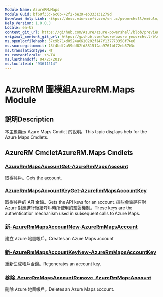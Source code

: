 ```yaml
---
Module Name: AzureRM.Maps
Module Guid: bf60f35d-6c0b-42f2-be30-eb333a31279d
Download Help Link: https://docs.microsoft.com/en-us/powershell/module/azurerm.maps
Help Version: 1.0.0.0
Locale: en-US
content_git_url: https://github.com/Azure/azure-powershell/blob/preview/src/ResourceManager/Maps/Commands.Maps/help/AzureRM.Maps.md
original_content_git_url: https://github.com/Azure/azure-powershell/blob/preview/src/ResourceManager/Maps/Commands.Maps/help/AzureRM.Maps.md
ms.openlocfilehash: 67c9b714d0524a0610202f147f137778358f76e6
ms.sourcegitcommit: 43f4bdf2a59dd82fd881512aa9761bf72eb5703c
ms.translationtype: MT
ms.contentlocale: zh-TW
ms.lasthandoff: 04/23/2019
ms.locfileid: "93611214"
---
```

# <span data-ttu-id="104e2-101">AzureRM 圖模組</span><span class="sxs-lookup"><span data-stu-id="104e2-101">AzureRM.Maps Module</span></span>
## <span data-ttu-id="104e2-102">說明</span><span class="sxs-lookup"><span data-stu-id="104e2-102">Description</span></span>
<span data-ttu-id="104e2-103">本主題顯示 Azure Maps Cmdlet 的說明。</span><span class="sxs-lookup"><span data-stu-id="104e2-103">This topic displays help for the Azure Maps Cmdlets.</span></span>

## <span data-ttu-id="104e2-104">AzureRM Cmdlet</span><span class="sxs-lookup"><span data-stu-id="104e2-104">AzureRM.Maps Cmdlets</span></span>
### [<span data-ttu-id="104e2-105">AzureRmMapsAccount</span><span class="sxs-lookup"><span data-stu-id="104e2-105">Get-AzureRmMapsAccount</span></span>](Get-AzureRmMapsAccount.md)
<span data-ttu-id="104e2-106">取得帳戶。</span><span class="sxs-lookup"><span data-stu-id="104e2-106">Gets the account.</span></span>

### [<span data-ttu-id="104e2-107">AzureRmMapsAccountKey</span><span class="sxs-lookup"><span data-stu-id="104e2-107">Get-AzureRmMapsAccountKey</span></span>](Get-AzureRmMapsAccountKey.md)
<span data-ttu-id="104e2-108">取得帳戶的 API 金鑰。</span><span class="sxs-lookup"><span data-stu-id="104e2-108">Gets the API keys for an account.</span></span>
<span data-ttu-id="104e2-109">這些金鑰是在對 Azure 對應進行後續呼叫時所使用的驗證機制。</span><span class="sxs-lookup"><span data-stu-id="104e2-109">These keys are the authentication mechanism used in subsequent calls to Azure Maps.</span></span>

### [<span data-ttu-id="104e2-110">新-AzureRmMapsAccount</span><span class="sxs-lookup"><span data-stu-id="104e2-110">New-AzureRmMapsAccount</span></span>](New-AzureRmMapsAccount.md)
<span data-ttu-id="104e2-111">建立 Azure 地圖帳戶。</span><span class="sxs-lookup"><span data-stu-id="104e2-111">Creates an Azure Maps account.</span></span>

### [<span data-ttu-id="104e2-112">新-AzureRmMapsAccountKey</span><span class="sxs-lookup"><span data-stu-id="104e2-112">New-AzureRmMapsAccountKey</span></span>](New-AzureRmMapsAccountKey.md)
<span data-ttu-id="104e2-113">重新生成帳戶金鑰。</span><span class="sxs-lookup"><span data-stu-id="104e2-113">Regenerates an account key.</span></span>

### [<span data-ttu-id="104e2-114">移除-AzureRmMapsAccount</span><span class="sxs-lookup"><span data-stu-id="104e2-114">Remove-AzureRmMapsAccount</span></span>](Remove-AzureRmMapsAccount.md)
<span data-ttu-id="104e2-115">刪除 Azure 地圖帳戶。</span><span class="sxs-lookup"><span data-stu-id="104e2-115">Deletes an Azure Maps account.</span></span>

